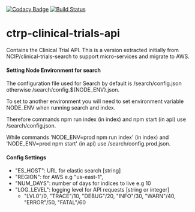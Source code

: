 [![Codacy Badge](https://api.codacy.com/project/badge/Grade/8b9f855009784107bcdbbd48f7566aab)](https://www.codacy.com/app/FNLCR/ctrp-clinical-trials-api?utm_source=github.com&amp;utm_medium=referral&amp;utm_content=CBIIT/ctrp-clinical-trials-api&amp;utm_campaign=Badge_Grade)
[![Build Status](https://travis-ci.org/CBIIT/ctrp-clinical-trials-api.svg?branch=master)](https://travis-ci.org/CBIIT/ctrp-clinical-trials-api)


# ctrp-clinical-trials-api
Contains the Clinical Trial API. This is a version extracted initially from NCIP/clinical-trials-search to support micro-services and migrate to AWS.


#### Setting Node Environment for search
The configuration file used for Search by default is /search/config.json otherwise /search/config.${NODE_ENV}.json.

To set to another environment you will need to set environment variable NODE_ENV when running search and index.

Therefore commands npm run index (in index) and npm start (in api) use /search/config.json.

While commands 'NODE_ENV=prod npm run index' (in index) and 'NODE_ENV=prod npm start' (in api) use /search/config.prod.json.

#### Config Settings

 - "ES_HOST": URL for elastic search [string]
 - "REGION": for AWS e.g "us-east-1",
 - "NUM_DAYS": number of days for indices to live e.g 10
 - "LOG_LEVEL": logging level for API requests [string or integer]
   - "LVL0"/0, "TRACE"/10, "DEBUG"/20, "INFO"/30, "WARN"/40, "ERROR"/50, "FATAL"/60


